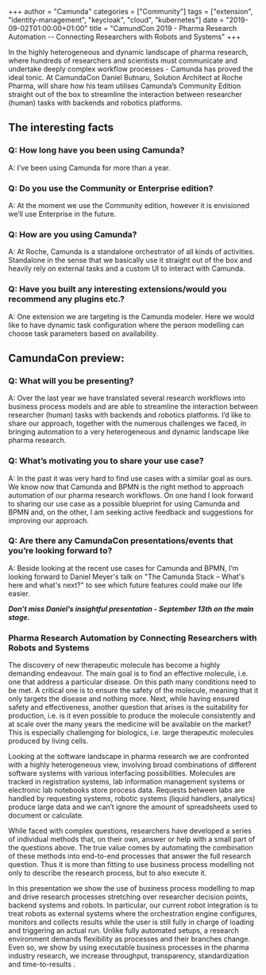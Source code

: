 +++
author = "Camunda"
categories = ["Community"]
tags = ["extension", "identity-management", "keycloak", "cloud", "kubernetes"]
date = "2019-09-02T01:00:00+01:00"
title = "CamundCon 2019 - Pharma Research Automation -- Connecting Researchers with Robots and Systems"
+++

In the highly heterogeneous and dynamic landscape of pharma research, where hundreds of researchers and scientists must communicate and undertake deeply complex workflow processes - Camunda has proved the ideal tonic. At CamundaCon Daniel Butnaru, Solution Architect at Roche Pharma, will share how his team utilises Camunda’s Community Edition straight out of the box to streamline the interaction between researcher (human) tasks with backends and robotics platforms.
<!--more-->
## The interesting facts

### Q: How long have you been using Camunda?

A: I’ve been using Camunda for more than a year.

### Q: Do you use the Community or Enterprise edition?

A: At the moment we use the Community edition, however it is envisioned we’ll use Enterprise in the future.

### Q: How are you using Camunda?

A: At Roche, Camunda is a standalone orchestrator of all kinds of activities. Standalone in the sense that we basically use it straight out of the box and heavily rely on external tasks and a custom UI to interact with Camunda.   

### Q: Have you built any interesting extensions/would you recommend any plugins etc.?

A: One extension we are targeting is the Camunda modeler. Here we would like to have dynamic task configuration where the person modelling can choose task parameters based on availability.


## CamundaCon preview:

### Q: What will you be presenting?

A: Over the last year we have translated several research workflows into business process models and are able to streamline the interaction between researcher (human) tasks with backends and robotics platforms. I’d like to share our approach, together with the numerous challenges we faced, in bringing automation to a very heterogeneous and dynamic landscape like pharma research.  

### Q: What’s motivating you to share your use case?

A: In the past it was very hard to find use cases with a similar goal as ours. We know now that Camunda and BPMN is the right method to approach automation of our pharma research workflows. On one hand I look forward to sharing our use case as a possible blueprint for using Camunda and BPMN and, on the other, I am seeking active feedback and suggestions for improving our approach.

### Q: Are there any CamundaCon presentations/events that you’re looking forward to?

A: Beside looking at the recent use cases for Camunda and BPMN, I’m looking forward to Daniel Meyer's talk on "The Camunda Stack – What's here and what's next?" to see which future features could make our life easier.


<b><i>Don’t miss Daniel’s insightful presentation - September 13th on the main stage.</b></i>

### Pharma Research Automation by Connecting Researchers with Robots and Systems
The discovery of new therapeutic molecule has become a highly demanding endeavour. The main goal is to find an effective molecule, i.e. one that address a particular disease. On this path many conditions need to be met. A critical one is to ensure the safety of the molecule, meaning that it only targets the disease and nothing more. Next, while having ensured safety and effectiveness, another question that arises is the suitability for production, i.e. is it even possible to produce the molecule consistently and at scale over the many years the medicine will be available on the market? This is especially challenging for biologics, i.e. large therapeutic molecules produced by living cells.

Looking at the software landscape in pharma research we are confronted with a highly heterogeneous view, involving broad combinations of different software systems with various interfacing possibilities. Molecules are tracked in registration systems, lab information management systems or electronic lab notebooks store process data. Requests between labs are handled by requesting systems, robotic systems (liquid handlers, analytics) produce large data and we can’t ignore the amount of spreadsheets used to document or calculate.    

While faced with complex questions, researchers have developed a series of individual methods that, on their own, answer or help with a small part of the questions above. The true value comes by automating the combination of these methods into end-to-end processes that answer the full research question. Thus it is more than fitting to use business process modelling not only to describe the research process, but to also execute it.

In this presentation we show the use of business process modelling to map and drive research processes stretching over researcher decision points, backend systems and robots. In particular, our current robot integration is to treat robots as external systems where the orchestration engine configures, monitors and collects results while the user is still fully in charge of loading and triggering an actual run. Unlike fully automated setups, a research environment demands flexibility as processes and their branches change. Even so, we show by using executable business processes in the pharma industry research, we increase throughput, transparency, standardization and time-to-results .
